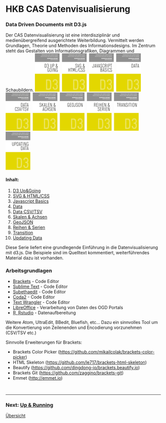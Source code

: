 # HKB CAS Datenvisualisierung
### Data Driven Documents mit D3.js
Der CAS Datenvisualisierung ist eine interdisziplinär und medienübergreifend ausgerichtete Weiterbildung. Vermittelt werden Grundlagen, Theorie und Methoden des Informationsdesigns. Im Zentrum steht das Gestalten von Informationsgrafiken, Diagrammen und Schaubildern.
<a id="chapter"></a>
<a href="_L0/README.md"><img src="css/assets/D3_L0.1.png" width="80"></a>&nbsp;
<a href="basics.md"><img src="css/assets/D3_L1.1.png" width="80"></a>&nbsp;
<a href="basics.md"><img src="css/assets/D3_L2.1.png" width="80"></a>&nbsp;
<a href="basics.md"><img src="css/assets/D3_L3.1.png" width="80"></a>&nbsp;
<a href="basics.md"><img src="css/assets/D3_L4.1.png" width="80"></a>&nbsp;
<a href="basics.md"><img src="css/assets/D3_L5.1.png" width="80"></a>&nbsp;
<a href="basics.md"><img src="css/assets/D3_L6.1.png" width="80"></a>&nbsp;
<a href="basics.md"><img src="css/assets/D3_L7.1.png" width="80"></a>&nbsp;
<a href="basics.md"><img src="css/assets/D3_L8.1.png" width="80"></a>&nbsp;
<a href="basics.md"><img src="css/assets/D3_L9.1.png" width="80"></a>


#### Inhalt:
1. <a href="_L0/README.md">D3 Up&Going</a>&nbsp;
2. <a href="basics.md">SVG & HTML/CSS</a>&nbsp;
3. <a href="basics.md">Javascript Basics</a>&nbsp;
4. <a href="basics.md">Data</a>&nbsp;
5. <a href="basics.md">Data CSV/TSV</a>&nbsp;
6. <a href="basics.md">Skalen & Achsen</a>&nbsp;
7. <a href="basics.md">GeoJSON</a>&nbsp;
8. <a href="basics.md">Reihen & Serien</a>&nbsp;
9. <a href="basics.md">Transition</a>&nbsp;
10. <a href="basics.md">Updating Data</a>




Diese Serie liefert eine grundlegende Einführung in die Datenvisualisierung mit d3.js.
Die Beispiele sind im Quelltext kommentiert, weiterführendes Material dazu ist vorhanden.

### Arbeitsgrundlagen
* [Brackets](http://brackets.io) - Code Editor
* [Sublime Text](https://www.sublimetext.com/) - Code Editor
* [Subethaedit](https://www.codingmonkeys.de/subethaedit/) - Code Editor
* [Coda2](https://panic.com/coda/) - Code Editor
* [Text Wrangler](http://www.barebones.com/products/textwrangler/) - Code Editor
* [LibreOffice](https://de.libreoffice.org/) - Verarbeitung von Daten des OGD Portals
* [R, Rstudio](https://www.rstudio.com) - Datenaufbereitung
 
Weitere Atom, UltraEdit, BBedit, Bluefish, etc…
Dazu ein sinnvolles Tool um die Konvertierung von Zeilenenden und Encodierung vorzunehmen (CSV/TSV etc.)

Sinnvolle Erweiterungen für Brackets:
  - Brackets Color Picker (https://github.com/mikailcolak/brackets-color-picker)
  - HTML Skeleton (https://github.com/le717/brackets-html-skeleton)
  - Beautify (https://github.com/dingdong-io/brackets.beautify.io)
  - Brackets Git (https://github.com/zaggino/brackets-git)
  - Emmet (http://emmet.io)




<p>&nbsp;</p>

---


### Next: <a href="_L0/README.md">Up & Running</a>

[Übersicht](#chapter)
